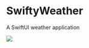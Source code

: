 # SwiftyWeather
A SwiftUI weather application 

![](https://user-images.githubusercontent.com/20887239/172059306-e381b044-a83a-4be9-8c5b-6a81a66567b4.png)
